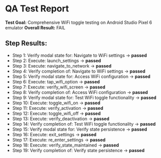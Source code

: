 # QA Test Report
**Test Goal:** Comprehensive WiFi toggle testing on Android Studio Pixel 6 emulator
**Overall Result:** FAIL

## Step Results:
- Step 1: Verify modal state for: Navigate to WiFi settings → **passed**
- Step 2: Execute: launch_settings → **passed**
- Step 3: Execute: navigate_to_network → **passed**
- Step 4: Verify completion of: Navigate to WiFi settings → **passed**
- Step 5: Verify modal state for: Access WiFi configuration → **passed**
- Step 6: Execute: tap_wifi_option → **passed**
- Step 7: Execute: verify_wifi_screen → **passed**
- Step 8: Verify completion of: Access WiFi configuration → **passed**
- Step 9: Verify modal state for: Test WiFi toggle functionality → **passed**
- Step 10: Execute: toggle_wifi_on → **passed**
- Step 11: Execute: verify_activation → **passed**
- Step 12: Execute: toggle_wifi_off → **passed**
- Step 13: Execute: verify_deactivation → **passed**
- Step 14: Verify completion of: Test WiFi toggle functionality → **passed**
- Step 15: Verify modal state for: Verify state persistence → **passed**
- Step 16: Execute: exit_settings → **passed**
- Step 17: Execute: re_enter_settings → **passed**
- Step 18: Execute: verify_state_maintained → **passed**
- Step 19: Verify completion of: Verify state persistence → **passed**